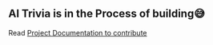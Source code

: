 ## AI Trivia is in the Process of building😅


Read [Project Documentation to contribute](https://github.com/vinay-ghate/FantomAITrivia/wiki/Backend-Documentation-(Django))
